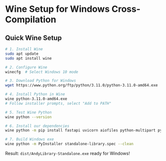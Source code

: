 # Wine Setup for Windows Cross-Compilation

## Quick Wine Setup

```bash
# 1. Install Wine
sudo apt update
sudo apt install wine

# 2. Configure Wine
winecfg  # Select Windows 10 mode

# 3. Download Python for Windows
wget https://www.python.org/ftp/python/3.11.0/python-3.11.0-amd64.exe

# 4. Install Python in Wine
wine python-3.11.0-amd64.exe
# Follow installer prompts, select "Add to PATH"

# 5. Test Wine Python
wine python --version

# 6. Install our dependencies
wine python -m pip install fastapi uvicorn aiofiles python-multipart pyinstaller

# 7. Build Windows exe
wine python -m PyInstaller standalone-library.spec --clean
```

Result: `dist/AndyLibrary-Standalone.exe` ready for Windows!